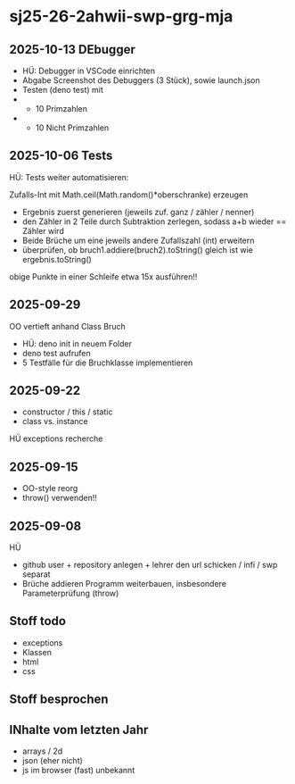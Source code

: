 # sj25-26-2ahwii-swp-grg-mja

## 2025-10-13 DEbugger

- HÜ: Debugger in VSCode einrichten
- Abgabe Screenshot des Debuggers (3 Stück), sowie launch.json
- Testen (deno test) mit
- - 10 Primzahlen
- - 10 Nicht Primzahlen

## 2025-10-06 Tests

HÜ: Tests weiter automatisieren:

Zufalls-Int mit Math.ceil(Math.random()*oberschranke) erzeugen

- Ergebnis zuerst generieren (jeweils zuf. ganz / zähler / nenner)
- den Zähler in 2 Teile durch Subtraktion zerlegen, sodass a+b wieder == Zähler wird
- Beide Brüche um eine jeweils andere Zufallszahl (int) erweitern
- überprüfen, ob bruch1.addiere(bruch2).toString() gleich ist wie ergebnis.toString()

obige Punkte in einer Schleife etwa 15x ausführen!!

## 2025-09-29

OO vertieft anhand Class Bruch

- HÜ: deno init in neuem Folder
- deno test aufrufen
- 5 Testfälle für die Bruchklasse implementieren

## 2025-09-22

- constructor / this / static
- class vs. instance

HÜ exceptions recherche

## 2025-09-15

- OO-style reorg
- throw() verwenden!!

## 2025-09-08

HÜ

- github user + repository anlegen + lehrer den url schicken / infi / swp separat
- Brüche addieren Programm weiterbauen, insbesondere Parameterprüfung (throw)

## Stoff todo

- exceptions
- Klassen
- html
- css

## Stoff besprochen

## INhalte vom letzten Jahr

- arrays / 2d
- json (eher nicht)
- js  im browser (fast) unbekannt
